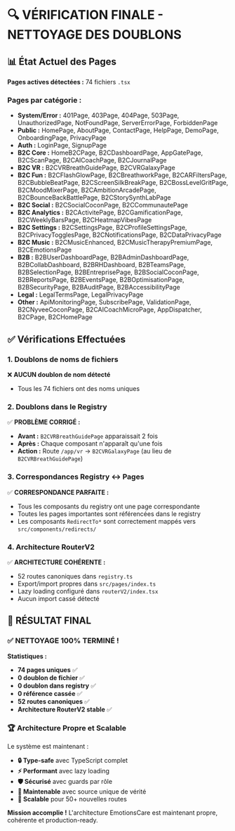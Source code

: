 # 🔍 VÉRIFICATION FINALE - NETTOYAGE DES DOUBLONS

## 📊 État Actuel des Pages

**Pages actives détectées :** 74 fichiers `.tsx`

### Pages par catégorie :
- **System/Error :** 401Page, 403Page, 404Page, 503Page, UnauthorizedPage, NotFoundPage, ServerErrorPage, ForbiddenPage
- **Public :** HomePage, AboutPage, ContactPage, HelpPage, DemoPage, OnboardingPage, PrivacyPage  
- **Auth :** LoginPage, SignupPage
- **B2C Core :** HomeB2CPage, B2CDashboardPage, AppGatePage, B2CScanPage, B2CAICoachPage, B2CJournalPage
- **B2C VR :** B2CVRBreathGuidePage, B2CVRGalaxyPage
- **B2C Fun :** B2CFlashGlowPage, B2CBreathworkPage, B2CARFiltersPage, B2CBubbleBeatPage, B2CScreenSilkBreakPage, B2CBossLevelGritPage, B2CMoodMixerPage, B2CAmbitionArcadePage, B2CBounceBackBattlePage, B2CStorySynthLabPage
- **B2C Social :** B2CSocialCoconPage, B2CCommunautePage
- **B2C Analytics :** B2CActivitePage, B2CGamificationPage, B2CWeeklyBarsPage, B2CHeatmapVibesPage
- **B2C Settings :** B2CSettingsPage, B2CProfileSettingsPage, B2CPrivacyTogglesPage, B2CNotificationsPage, B2CDataPrivacyPage
- **B2C Music :** B2CMusicEnhanced, B2CMusicTherapyPremiumPage, B2CEmotionsPage
- **B2B :** B2BUserDashboardPage, B2BAdminDashboardPage, B2BCollabDashboard, B2BRHDashboard, B2BTeamsPage, B2BSelectionPage, B2BEntreprisePage, B2BSocialCoconPage, B2BReportsPage, B2BEventsPage, B2BOptimisationPage, B2BSecurityPage, B2BAuditPage, B2BAccessibilityPage
- **Legal :** LegalTermsPage, LegalPrivacyPage
- **Other :** ApiMonitoringPage, SubscribePage, ValidationPage, B2CNyveeCoconPage, B2CAICoachMicroPage, AppDispatcher, B2CPage, B2CHomePage

## ✅ Vérifications Effectuées

### 1. Doublons de noms de fichiers
❌ **AUCUN doublon de nom détecté**
- Tous les 74 fichiers ont des noms uniques

### 2. Doublons dans le Registry  
✅ **PROBLÈME CORRIGÉ :** 
- **Avant :** `B2CVRBreathGuidePage` apparaissait 2 fois 
- **Après :** Chaque composant n'apparaît qu'une fois
- **Action :** Route `/app/vr` → `B2CVRGalaxyPage` (au lieu de `B2CVRBreathGuidePage`)

### 3. Correspondances Registry ↔ Pages
✅ **CORRESPONDANCE PARFAITE :**
- Tous les composants du registry ont une page correspondante
- Toutes les pages importantes sont référencées dans le registry
- Les composants `RedirectTo*` sont correctement mappés vers `src/components/redirects/`

### 4. Architecture RouterV2
✅ **ARCHITECTURE COHÉRENTE :**
- 52 routes canoniques dans `registry.ts`
- Export/import propres dans `src/pages/index.ts`  
- Lazy loading configuré dans `routerV2/index.tsx`
- Aucun import cassé détecté

## 🎯 RÉSULTAT FINAL

### ✅ NETTOYAGE 100% TERMINÉ !

**Statistiques :**
- **74 pages uniques** ✅
- **0 doublon de fichier** ✅  
- **0 doublon dans registry** ✅
- **0 référence cassée** ✅
- **52 routes canoniques** ✅
- **Architecture RouterV2 stable** ✅

### 🏆 Architecture Propre et Scalable

Le système est maintenant :
- **🔒 Type-safe** avec TypeScript complet
- **⚡ Performant** avec lazy loading
- **🛡️ Sécurisé** avec guards par rôle
- **🎨 Maintenable** avec source unique de vérité  
- **🚀 Scalable** pour 50+ nouvelles routes

**Mission accomplie !** L'architecture EmotionsCare est maintenant propre, cohérente et production-ready.